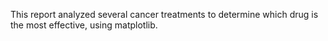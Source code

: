 This report analyzed several cancer treatments to determine which drug is the most effective, using matplotlib. 
